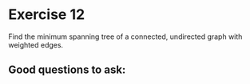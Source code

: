 # Exercise 12
Find the minimum spanning tree of a connected, undirected graph with weighted edges.

## Good questions to ask:
